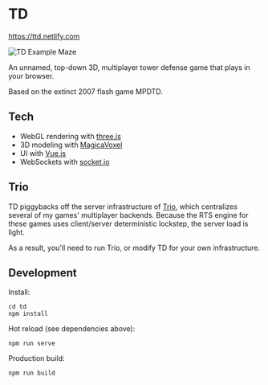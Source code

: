 # TD

https://ttd.netlify.com

![TD Example Maze](https://i.imgur.com/AI1nS2G.gif)

An unnamed, top-down 3D, multiplayer tower defense game that plays in your browser.

Based on the extinct 2007 flash game MPDTD.

## Tech

- WebGL rendering with [three.js](https://threejs.org)
- 3D modeling with [MagicaVoxel](https://ephtracy.github.io)
- UI with [Vue.js](https://vuejs.org)
- WebSockets with [socket.io](https://socket.io)

## Trio

TD piggybacks off the server infrastructure of [Trio](https://github.com/ky-is/trio), which centralizes several of my games' multiplayer backends. Because the RTS engine for these games uses client/server deterministic lockstep, the server load is light.

As a result, you'll need to run Trio, or modify TD for your own infrastructure.

## Development

Install:
```console
cd td
npm install
```

Hot reload (see dependencies above):
```console
npm run serve
```

Production build:
```console
npm run build
```
